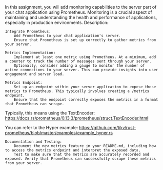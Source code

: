 In this assignment, you will add monitoring capabilities to the server part of your chat application using Prometheus. Monitoring is a crucial aspect of maintaining and understanding the health and performance of applications, especially in production environments.
Description:

    Integrate Prometheus:
        Add Prometheus to your chat application's server.
        Ensure that Prometheus is set up correctly to gather metrics from your server.

    Metrics Implementation:
        Implement at least one metric using Prometheus. At a minimum, add a counter to track the number of messages sent through your server.
        Optionally, consider adding a gauge to monitor the number of active connections to your server. This can provide insights into user engagement and server load.

    Metrics Endpoint:
        Set up an endpoint within your server application to expose these metrics to Prometheus. This typically involves creating a /metrics endpoint.
        Ensure that the endpoint correctly exposes the metrics in a format that Prometheus can scrape.

Typically, this means using the TextEncoder: https://docs.rs/prometheus/0.13.3/prometheus/struct.TextEncoder.html

You can refer to the Hyper example: https://github.com/tikv/rust-prometheus/blob/master/examples/example_hyper.rs

    Documentation and Testing:
        Document the new metrics feature in your README.md, including how to access the metrics endpoint and interpret the exposed data.
        Test to make sure that the metrics are accurately recorded and exposed. Verify that Prometheus can successfully scrape these metrics from your server.
